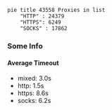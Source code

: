 
```mermaid
pie title 43558 Proxies in list
    "HTTP" : 24379
    "HTTPS": 6249
    "SOCKS" : 17862
```

### Some Info
#### Average Timeout

- mixed: 3.0s
- http: 1.5s
- https: 8.6s
- socks: 6.2s